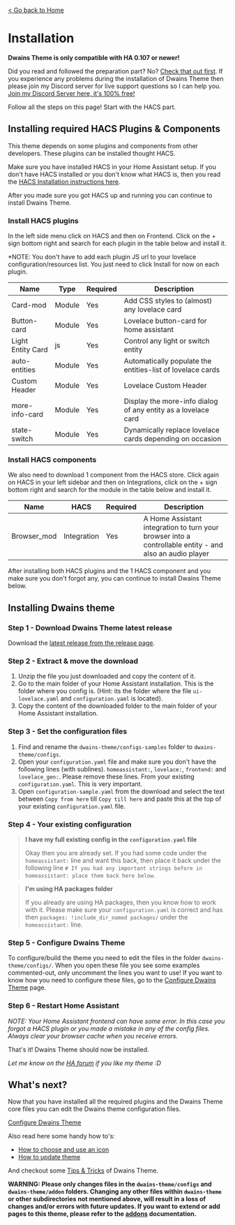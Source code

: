[< Go back to Home](../index.md)

# Installation
**Dwains Theme is only compatible with HA 0.107 or newer!**

Did you read and followed the preparation part? No? [Check that out first](preparations.md). If you experience any problems during the installation of Dwains Theme then please join my Discord server for live support questions so I can help you. [Join my Discord Server here, it's 100% free!](https://discord.gg/7yt64uX)


Follow all the steps on this page! Start with the HACS part.

## Installing required HACS Plugins & Components
This theme depends on some plugins and components from other developers. These plugins can be installed thought HACS.

Make sure you have installed HACS in your Home Assistant setup. If you don't have HACS installed or you don't know what HACS is, then you read the [HACS Installation instructions here](https://hacs.xyz/docs/installation/manual).

After you made sure you got HACS up and running you can continue to install Dwains Theme.

### Install HACS plugins

In the left side menu click on HACS and then on Frontend. Click on the + sign bottom right and search for each plugin in the table below and install it.

*NOTE: You don't have to add each plugin JS url to your lovelace configuration/resources list. You just need to click Install for now on each plugin.

| Name | Type | Required | Description |
|----------------------------------|--------|----------|---------------------------------------------------------------------------------------------------------------------------------------------------------------------------------------------------------|
| Card-mod | Module | Yes | Add CSS styles to (almost) any lovelace card |
| Button-card | Module | Yes | Lovelace button-card for home assistant |
| Light Entity Card | js | Yes | Control any light or switch entity |
| auto-entities | Module | Yes | Automatically populate the entities-list of lovelace cards |
| Custom Header | Module | Yes | Lovelace Custom Header |
| more-info-card | Module | Yes | Display the more-info dialog of any entity as a lovelace card |
| state-switch | Module | Yes | Dynamically replace lovelace cards depending on occasion |

### Install HACS components

We also need to download 1 component from the HACS store. Click again on HACS in your left sidebar and then on Integrations, click on the + sign bottom right and search for the module in the table below and install it.

| Name | HACS | Required | Description |
|-------------|-------------|----------|---------------------------------------------------------------------------------------------------------|
| Browser_mod | Integration | Yes | A Home Assistant integration to turn your browser into a controllable entity - and also an audio player |

After installing both HACS plugins and the 1 HACS component and you make sure you don't forgot any, you can continue to install Dwains Theme below.


## Installing Dwains theme

### Step 1 - Download Dwains Theme latest release
Download the [latest release from the release page](https://github.com/dwainscheeren/lovelace-dwains-theme/releases).

### Step 2 - Extract & move the download

1. Unzip the file you just downloaded and copy the content of it. 
2. Go to the main folder of your Home Assistant installation. This is the folder where you config is. (Hint: its the folder where the file `ui-lovelace.yaml` and `configuration.yaml` is located).
3. Copy the content of the downloaded folder to the main folder of your Home Assistant installation.

### Step 3 - Set the configuration files

1. Find and rename the `dwains-theme/configs-samples` folder to `dwains-theme/configs`.
2. Open your `configuration.yaml` file and make sure you don't have the following lines (with sublines). `homeassistant:`, `lovelace:`, `frontend:` and `lovelace_gen:`. Please remove these lines. From your existing `configuration.yaml`. This is very important.
3. Open `configuration-sample.yaml` from the download and select the text between `Copy from here` till `Copy till here` and paste this at the top of your existing `configuration.yaml` file.

### Step 4 - Your existing configuration

>**I have my full existing config in the `configuration.yaml` file**
>
>Okay then you are already set. If you had some code under the `homeassistant:` line and want this back, then place it back under the following line `# If you had any important strings before in homeassistant: place them back here below`.

>**I'm using HA packages folder**
>
> If you already are using HA packages, then you know how to work with it. Please make sure your `configuration.yaml` is correct and has then `packages: !include_dir_named packages/` under the `homeassistant:` line.

### Step 5 - Configure Dwains Theme

To configure/build the theme you need to edit the files in the folder `dwains-theme/configs/`. When you open these file you see some examples commented-out, only uncomment the lines you want to use! If you want to know how you need to configure these files, go to the [Configure Dwains Theme](../configuration/index.md) page.

### Step 6 - Restart Home Assistant

*NOTE: Your Home Assistant frontend can have some error. In this case you forgot a HACS plugin or you made a mistake in any of the config files. Always clear your browser cache when you receive errors.*

That's it! Dwains Theme should now be installed.

*Let me know on the [HA forum](https://community.home-assistant.io/t/dwains-theme-an-auto-generating-lovelace-ui-theme/168593?u=dwains) if you like my theme :D*

## What's next?
Now that you have installed all the required plugins and the Dwains Theme core files you can edit the Dwains theme configuration files.

[Configure Dwains Theme](../configuration/index.md)

Also read here some handy how to's:
* [How to choose and use an icon](../how-tos/how-to-choose-icon.md)
* [How to update theme](../information/update.md)

And checkout some [Tips & Tricks](../information/tips-and-tricks.md) of Dwains Theme.

**WARNING: Please only changes files in the `dwains-theme/configs` and `dwains-theme/addon` folders. Changing any other files within `dwains-theme` or other subdirectories not mentioned above, will result in a loss of changes and/or errors with future updates. If you want to extend or add pages to this theme, please refer to the [addons](../addons/index.md) documentation.**